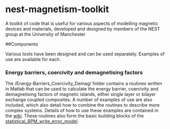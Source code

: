 # nest-magnetism-toolkit

A toolkit of code that is useful for various aspects of modelling magnetic devices and materials, developed and designed by members of the NEST group at the University of Manchester

##Components

Various tools have been designed and can be used separately. Examples of use are available for each.  

### Energy barriers, coercivity and demagnetising factors

The /Energy-Barriers_Coercivity_Demag/ folder contains a routines written in Matlab that can be used to calculate the energy barrier, coercivity and demagnetising factors of magnetic islands, either single layer or bilayer exchange coupled composites. A number of examples of use are also included, which also detail how to combine the routines to describe more complex systems. Details of how to use these examples are contained in the [wiki](https://github.com/nest-manchester/nest-magnetism-toolkit/wiki). These routines also form the basic building blocks of the [statistical_BPM_write_error_model](https://github.com/nest-manchester/statistical_BPM_write_error_model). 
